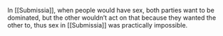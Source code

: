 In [[Submissia]], when people would have sex, both parties want to be dominated, but the other wouldn’t act on that because they wanted the other to, thus sex in [[Submissia]] was practically impossible. 